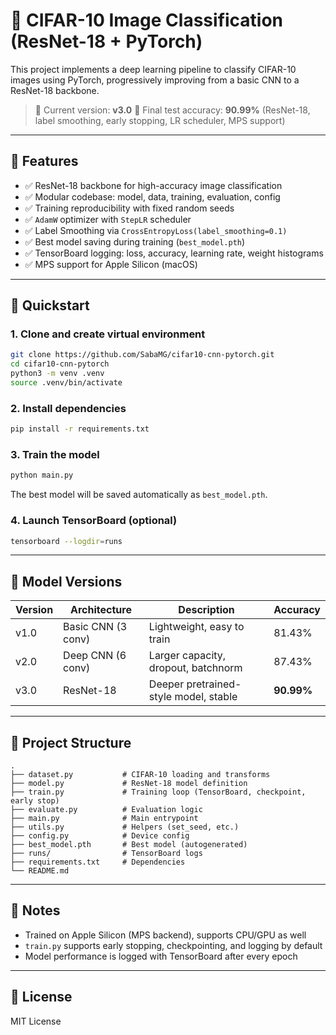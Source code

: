 # 🧠 CIFAR-10 Image Classification (ResNet-18 + PyTorch)

This project implements a deep learning pipeline to classify CIFAR-10 images using PyTorch, progressively improving from a basic CNN to a ResNet-18 backbone.

> 🚀 Current version: **v3.0**
> 🎯 Final test accuracy: **90.99%** (ResNet-18, label smoothing, early stopping, LR scheduler, MPS support)

---

## 🚀 Features

- ✅ ResNet-18 backbone for high-accuracy image classification
- ✅ Modular codebase: model, data, training, evaluation, config
- ✅ Training reproducibility with fixed random seeds
- ✅ `AdamW` optimizer with `StepLR` scheduler
- ✅ Label Smoothing via `CrossEntropyLoss(label_smoothing=0.1)`
- ✅ Best model saving during training (`best_model.pth`)
- ✅ TensorBoard logging: loss, accuracy, learning rate, weight histograms
- ✅ MPS support for Apple Silicon (macOS)

---

## 🧪 Quickstart

### 1. Clone and create virtual environment

```bash
git clone https://github.com/SabaMG/cifar10-cnn-pytorch.git
cd cifar10-cnn-pytorch
python3 -m venv .venv
source .venv/bin/activate
```

### 2. Install dependencies

```bash
pip install -r requirements.txt
```

### 3. Train the model

```bash
python main.py
```

The best model will be saved automatically as `best_model.pth`.

### 4. Launch TensorBoard (optional)

```bash
tensorboard --logdir=runs
```

---

## 🧠 Model Versions

| Version | Architecture     | Description                             | Accuracy   |
|---------|------------------|-----------------------------------------|------------|
| v1.0    | Basic CNN (3 conv) | Lightweight, easy to train              | 81.43%     |
| v2.0    | Deep CNN (6 conv) | Larger capacity, dropout, batchnorm     | 87.43%     |
| v3.0    | ResNet-18         | Deeper pretrained-style model, stable   | **90.99%** |

---

## 📁 Project Structure

```
.
├── dataset.py           # CIFAR-10 loading and transforms
├── model.py             # ResNet-18 model definition
├── train.py             # Training loop (TensorBoard, checkpoint, early stop)
├── evaluate.py          # Evaluation logic
├── main.py              # Main entrypoint
├── utils.py             # Helpers (set_seed, etc.)
├── config.py            # Device config
├── best_model.pth       # Best model (autogenerated)
├── runs/                # TensorBoard logs
├── requirements.txt     # Dependencies
└── README.md
```

---

## 📌 Notes

- Trained on Apple Silicon (MPS backend), supports CPU/GPU as well
- `train.py` supports early stopping, checkpointing, and logging by default
- Model performance is logged with TensorBoard after every epoch

---

## 🪪 License

MIT License